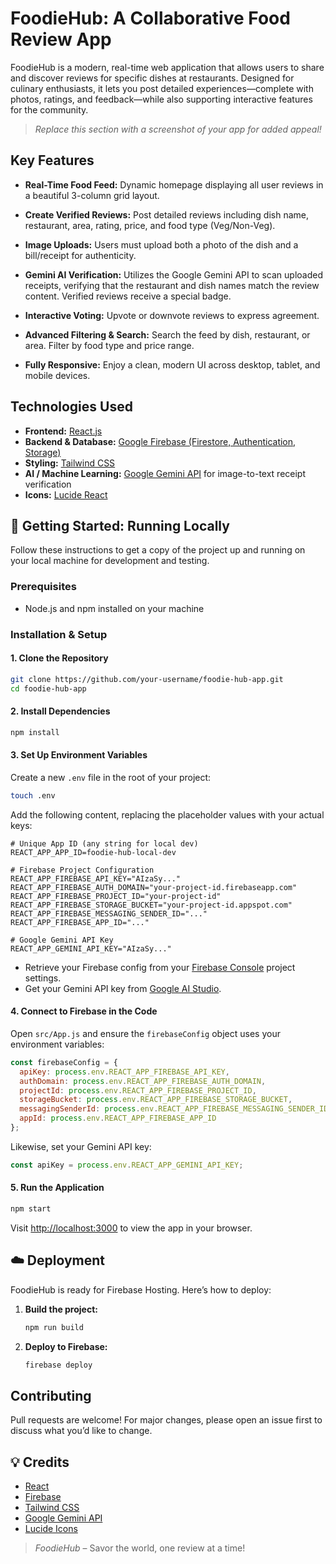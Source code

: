 # FoodieHub: A Collaborative Food Review App

FoodieHub is a modern, real-time web application that allows users to share and discover reviews for specific dishes at restaurants. Designed for culinary enthusiasts, it lets you post detailed experiences—complete with photos, ratings, and feedback—while also supporting interactive features for the community.

> _Replace this section with a screenshot of your app for added appeal!_

##  Key Features

- **Real-Time Food Feed:**  Dynamic homepage displaying all user reviews in a beautiful 3-column grid layout.

- **Create Verified Reviews:**  Post detailed reviews including dish name, restaurant, area, rating, price, and food type (Veg/Non-Veg).

- **Image Uploads:**  Users must upload both a photo of the dish and a bill/receipt for authenticity.

- **Gemini AI Verification:**  Utilizes the Google Gemini API to scan uploaded receipts, verifying that the restaurant and dish names match the review content. Verified reviews receive a special badge.

- **Interactive Voting:**  Upvote or downvote reviews to express agreement.

- **Advanced Filtering & Search:**  Search the feed by dish, restaurant, or area. Filter by food type and price range.

- **Fully Responsive:**  Enjoy a clean, modern UI across desktop, tablet, and mobile devices.

##  Technologies Used

- **Frontend:** [React.js](https://react.dev/)
- **Backend & Database:** [Google Firebase (Firestore, Authentication, Storage)](https://firebase.google.com/)
- **Styling:** [Tailwind CSS](https://tailwindcss.com/)
- **AI / Machine Learning:** [Google Gemini API](https://ai.google.dev/) for image-to-text receipt verification
- **Icons:** [Lucide React](https://lucide.dev/)

## 🚀 Getting Started: Running Locally

Follow these instructions to get a copy of the project up and running on your local machine for development and testing.

### Prerequisites

- Node.js and npm installed on your machine

### Installation & Setup

#### 1. Clone the Repository

```bash
git clone https://github.com/your-username/foodie-hub-app.git
cd foodie-hub-app
```

#### 2. Install Dependencies

```bash
npm install
```

#### 3. Set Up Environment Variables

Create a new `.env` file in the root of your project:

```bash
touch .env
```

Add the following content, replacing the placeholder values with your actual keys:

```env
# Unique App ID (any string for local dev)
REACT_APP_APP_ID=foodie-hub-local-dev

# Firebase Project Configuration
REACT_APP_FIREBASE_API_KEY="AIzaSy..."
REACT_APP_FIREBASE_AUTH_DOMAIN="your-project-id.firebaseapp.com"
REACT_APP_FIREBASE_PROJECT_ID="your-project-id"
REACT_APP_FIREBASE_STORAGE_BUCKET="your-project-id.appspot.com"
REACT_APP_FIREBASE_MESSAGING_SENDER_ID="..."
REACT_APP_FIREBASE_APP_ID="..."

# Google Gemini API Key
REACT_APP_GEMINI_API_KEY="AIzaSy..."
```

- Retrieve your Firebase config from your [Firebase Console](https://console.firebase.google.com/) project settings.
- Get your Gemini API key from [Google AI Studio](https://aistudio.google.com/).

#### 4. Connect to Firebase in the Code

Open `src/App.js` and ensure the `firebaseConfig` object uses your environment variables:

```js
const firebaseConfig = {
  apiKey: process.env.REACT_APP_FIREBASE_API_KEY,
  authDomain: process.env.REACT_APP_FIREBASE_AUTH_DOMAIN,
  projectId: process.env.REACT_APP_FIREBASE_PROJECT_ID,
  storageBucket: process.env.REACT_APP_FIREBASE_STORAGE_BUCKET,
  messagingSenderId: process.env.REACT_APP_FIREBASE_MESSAGING_SENDER_ID,
  appId: process.env.REACT_APP_FIREBASE_APP_ID
};
```

Likewise, set your Gemini API key:

```js
const apiKey = process.env.REACT_APP_GEMINI_API_KEY;
```

#### 5. Run the Application

```bash
npm start
```

Visit [http://localhost:3000](http://localhost:3000) to view the app in your browser.

## ☁️ Deployment

FoodieHub is ready for Firebase Hosting. Here’s how to deploy:

1. **Build the project:**

   ```bash
   npm run build
   ```

2. **Deploy to Firebase:**

   ```bash
   firebase deploy
   ```

##  Contributing

Pull requests are welcome! For major changes, please open an issue first to discuss what you’d like to change.



## 💡 Credits

- [React](https://react.dev/)
- [Firebase](https://firebase.google.com/)
- [Tailwind CSS](https://tailwindcss.com/)
- [Google Gemini API](https://ai.google.dev/)
- [Lucide Icons](https://lucide.dev/)

> _FoodieHub_ – Savor the world, one review at a time!
